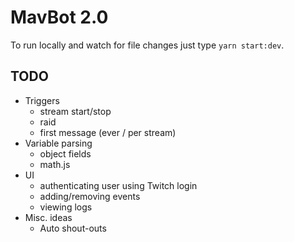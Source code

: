 # MavBot 2.0

To run locally and watch for file changes just type `yarn start:dev`.

## TODO

* Triggers
  * stream start/stop
  * raid
  * first message (ever / per stream)
* Variable parsing
  * object fields
  * math.js
* UI
  * authenticating user using Twitch login
  * adding/removing events
  * viewing logs
* Misc. ideas
  * Auto shout-outs